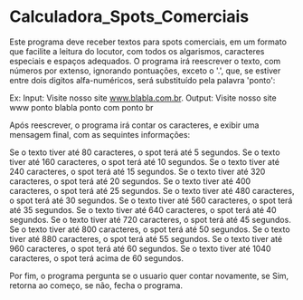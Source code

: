 # Calculadora_Spots_Comerciais
Este programa deve receber textos para spots comerciais, em um formato que facilite a leitura do locutor, com todos os algarismos, caracteres especiais e espaços adequados.
O programa irá reescrever o texto, com números por extenso, ignorando pontuações, exceto o '.', que, se estiver entre dois digitos alfa-numéricos, será substituído pela palavra 'ponto':

Ex: Input: Visite nosso site www.blabla.com.br. Output: Visite nosso site www ponto blabla ponto com ponto br

Após reescrever, o programa irá contar os caracteres, e exibir uma mensagem final, com as sequintes informações:

Se o texto tiver até 80 caracteres, o spot terá até 5 segundos.
Se o texto tiver até 160 caracteres, o spot terá até 10 segundos.
Se o texto tiver até 240 caracteres, o spot terá até 15 segundos.
Se o texto tiver até 320 caracteres, o spot terá até 20 segundos.
Se o texto tiver até 400 caracteres, o spot terá até 25 segundos.
Se o texto tiver até 480 caracteres, o spot terá até 30 segundos.
Se o texto tiver até 560 caracteres, o spot terá até 35 segundos.
Se o texto tiver até 640 caracteres, o spot terá até 40 segundos.
Se o texto tiver até 720 caracteres, o spot terá até 45 segundos.
Se o texto tiver até 800 caracteres, o spot terá até 50 segundos.
Se o texto tiver até 880 caracteres, o spot terá até 55 segundos.
Se o texto tiver até 960 caracteres, o spot terá até 60 segundos.
Se o texto tiver até 1040 caracteres, o spot terá acima de 60 segundos.

Por fim, o programa pergunta se o usuario quer contar novamente, se Sim, retorna ao começo, se não, fecha o programa.
